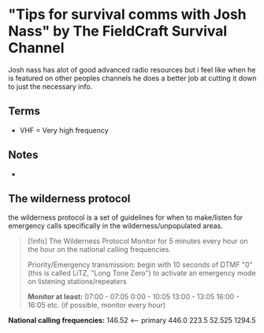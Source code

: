 # "Tips for survival comms with Josh Nass" by The FieldCraft Survival Channel
Josh nass has alot of good advanced radio resources but i feel like when he is featured on other peoples channels he does a better job at cutting it down to just the necessary info.

## Terms
- VHF = Very high frequency

## Notes
- 

## The wilderness protocol
the wilderness protocol is a set of guidelines for when to make/listen for emergency calls specifically in the wilderness/unpopulated areas.

>[!info] The Wilderness Protocol
>Monitor for 5 minutes every hour on the hour on the national calling frequencies.
>
>Priority/Emergency transmission: begin with 10 seconds of DTMF "0" (this is called LiTZ, "Long Tone Zero") to activate an emergency mode on listening stations/repeaters
>
>**Monitor at least:**
>07:00 - 07:05
>0:00 - 10:05
>13:00 - 13:05
>16:00 - 16:05
>etc. (if possible, monitor every hour)
>
**National calling frequencies:**
146.52  <-- primary
446.0
223.5
52.525
1294.5
